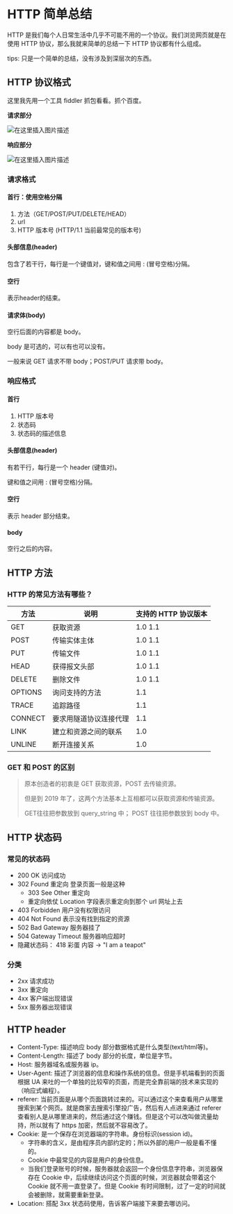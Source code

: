 # HTTP 简单总结

HTTP 是我们每个人日常生活中几乎不可能不用的一个协议。我们浏览网页就是在使用 HTTP 协议，那么我就来简单的总结一下 HTTP 协议都有什么组成。

tips: 只是一个简单的总结，没有涉及到深层次的东西。

## HTTP 协议格式

这里我先用一个工具 fiddler 抓包看看。抓个百度。

**请求部分**

![在这里插入图片描述](https://img-blog.csdnimg.cn/20190622192048462.png?x-oss-process=image/watermark,type_ZmFuZ3poZW5naGVpdGk,shadow_10,text_aHR0cHM6Ly9ibG9nLmNzZG4ubmV0L3dlaXhpbl80MjY3ODUwNw==,size_16,color_FFFFFF,t_70)

**响应部分**

![在这里插入图片描述](https://img-blog.csdnimg.cn/20190622192129268.png?x-oss-process=image/watermark,type_ZmFuZ3poZW5naGVpdGk,shadow_10,text_aHR0cHM6Ly9ibG9nLmNzZG4ubmV0L3dlaXhpbl80MjY3ODUwNw==,size_16,color_FFFFFF,t_70)

### 请求格式

#### 首行：使用空格分隔

1. 方法（GET/POST/PUT/DELETE/HEAD）
2. url
3. HTTP 版本号 (HTTP/1.1 当前最常见的版本号)

#### 头部信息(header)

包含了若干行，每行是一个键值对，键和值之间用 : (冒号空格)分隔。

#### 空行

表示header的结束。

#### 请求体(body)

空行后面的内容都是 body。

body 是可选的，可以有也可以没有。

一般来说 GET 请求不带 body；POST/PUT 请求带 body。



### 响应格式

#### 首行

1. HTTP 版本号
2. 状态码
3. 状态码的描述信息

#### 头部信息(header)

有若干行，每行是一个 header (键值对)。

键和值之间用 : (冒号空格)分隔。

#### 空行

表示 header 部分结束。

#### body

空行之后的内容。



## HTTP 方法

### HTTP 的常见方法有哪些？

| 方法    | 说明                   | 支持的 HTTP 协议版本 |
| ------- | ---------------------- | -------------------- |
| GET     | 获取资源               | 1.0 1.1              |
| POST    | 传输实体主体           | 1.0 1.1              |
| PUT     | 传输文件               | 1.0 1.1              |
| HEAD    | 获得报文头部           | 1.0 1.1              |
| DELETE  | 删除文件               | 1.0 1.1              |
| OPTIONS | 询问支持的方法         | 1.1                  |
| TRACE   | 追踪路径               | 1.1                  |
| CONNECT | 要求用隧道协议连接代理 | 1.1                  |
| LINK    | 建立和资源之间的联系   | 1.0                  |
| UNLINE  | 断开连接关系           | 1.0                  |



### GET 和 POST 的区别

> 原本创造者的初衷是 GET 获取资源，POST 去传输资源。
>
> 但是到 2019 年了，这两个方法基本上互相都可以获取资源和传输资源。
>
> GET往往把参数放到 query_string 中；
> POST 往往把参数放到 body 中。

## HTTP 状态码

### 常见的状态码

- 200 OK	访问成功
- 302 Found	重定向    登录页面一般是这种
  - 303 See Other   重定向    
  - 重定向依仗 Location 字段表示重定向到那个 url 网址上去
- 403 Forbidden    用户没有权限访问
- 404 Not Found    表示没有找到指定的资源
- 502 Bad Gateway    服务器挂了
- 504 Gateway Timeout    服务器响应超时
- 隐藏状态码： 418 彩蛋 内容 -> "I am a teapot"

###  分类

- 2xx 请求成功
- 3xx 重定向
- 4xx 客户端出现错误
- 5xx 服务器出现错误

## HTTP header

- Content-Type: 描述响应 body 部分数据格式是什么类型(text/html等)。
- Content-Length: 描述了 body 部分的长度，单位是字节。
- Host: 服务器域名或服务器 ip。
- User-Agent: 描述了浏览器的信息和操作系统的信息。但是手机端看到的页面根据 UA 来吐的一个单独的比较窄的页面，而是完全靠前端的技术来实现的（响应式编程）。
- referer: 当前页面是从哪个页面跳转过来的。可以通过这个来查看用户从哪里搜索到某个网页。就是商家去搜索引擎投广告，然后有人点进来通过 referer 查看别人是从哪里进来的，然后通过这个赚钱。但是这个可以改叫做流量劫持，所以就有了 https 加密，然后就不容易改了。
- Cookie: 是一个保存在浏览器端的字符串。身份标识(session id)。
  - 字符串的含义，是由程序员内部约定的；所以外部的用户一般是看不懂的。
  - Cookie 中最常见的内容是用户的身份信息。
  - 当我们登录账号的时候，服务器就会返回一个身份信息字符串，浏览器保存在 Cookie 中，后续继续访问这个页面的时候，浏览器就会带着这个 Cookie 就不用一直登录了。但是 Cookie 有时间限制，过了一定的时间就会被删除，就需要重新登录。
- Location: 搭配 3xx 状态码使用，告诉客户端接下来要去哪访问。 



